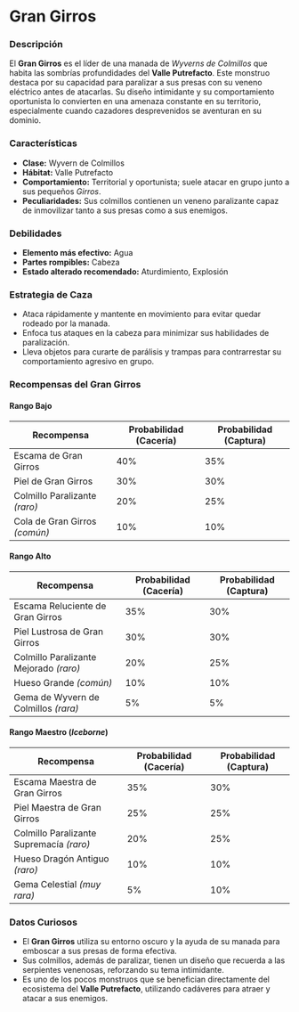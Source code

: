 # Gran Girros

### Descripción
El **Gran Girros** es el líder de una manada de *Wyverns de Colmillos* que habita las sombrías profundidades del **Valle Putrefacto**. Este monstruo destaca por su capacidad para paralizar a sus presas con su veneno eléctrico antes de atacarlas. Su diseño intimidante y su comportamiento oportunista lo convierten en una amenaza constante en su territorio, especialmente cuando cazadores desprevenidos se aventuran en su dominio.

### Características
- **Clase:** Wyvern de Colmillos  
- **Hábitat:** Valle Putrefacto  
- **Comportamiento:** Territorial y oportunista; suele atacar en grupo junto a sus pequeños *Girros*.  
- **Peculiaridades:** Sus colmillos contienen un veneno paralizante capaz de inmovilizar tanto a sus presas como a sus enemigos.

### Debilidades
- **Elemento más efectivo:** Agua  
- **Partes rompibles:** Cabeza  
- **Estado alterado recomendado:** Aturdimiento, Explosión

### Estrategia de Caza
- Ataca rápidamente y mantente en movimiento para evitar quedar rodeado por la manada.  
- Enfoca tus ataques en la cabeza para minimizar sus habilidades de paralización.  
- Lleva objetos para curarte de parálisis y trampas para contrarrestar su comportamiento agresivo en grupo.

### Recompensas del Gran Girros

#### **Rango Bajo**
| Recompensa                  | Probabilidad (Cacería) | Probabilidad (Captura) |
|-----------------------------|-----------------------|-----------------------|
| Escama de Gran Girros       | 40%                  | 35%                  |
| Piel de Gran Girros         | 30%                  | 30%                  |
| Colmillo Paralizante *(raro)*| 20%                  | 25%                  |
| Cola de Gran Girros *(común)*| 10%                  | 10%                  |

#### **Rango Alto**
| Recompensa                           | Probabilidad (Cacería) | Probabilidad (Captura) |
|--------------------------------------|-----------------------|-----------------------|
| Escama Reluciente de Gran Girros     | 35%                  | 30%                  |
| Piel Lustrosa de Gran Girros         | 30%                  | 30%                  |
| Colmillo Paralizante Mejorado *(raro)*| 20%                  | 25%                  |
| Hueso Grande *(común)*               | 10%                  | 10%                  |
| Gema de Wyvern de Colmillos *(rara)* | 5%                   | 5%                   |

#### **Rango Maestro** (*Iceborne*)
| Recompensa                                  | Probabilidad (Cacería) | Probabilidad (Captura) |
|---------------------------------------------|-----------------------|-----------------------|
| Escama Maestra de Gran Girros               | 35%                  | 30%                  |
| Piel Maestra de Gran Girros                 | 25%                  | 25%                  |
| Colmillo Paralizante Supremacía *(raro)*    | 20%                  | 25%                  |
| Hueso Dragón Antiguo *(raro)*               | 10%                  | 10%                  |
| Gema Celestial *(muy rara)*                 | 5%                   | 10%                  |

### Datos Curiosos
- El **Gran Girros** utiliza su entorno oscuro y la ayuda de su manada para emboscar a sus presas de forma efectiva.  
- Sus colmillos, además de paralizar, tienen un diseño que recuerda a las serpientes venenosas, reforzando su tema intimidante.  
- Es uno de los pocos monstruos que se benefician directamente del ecosistema del **Valle Putrefacto**, utilizando cadáveres para atraer y atacar a sus enemigos.